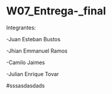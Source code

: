 # W07_Entrega-_final
Integrantes: 

-Juan Esteban Bustos

-Jhian Emmanuel Ramos

-Camilo Jaimes

-Julian Enrique Tovar

#sssasdasdads
